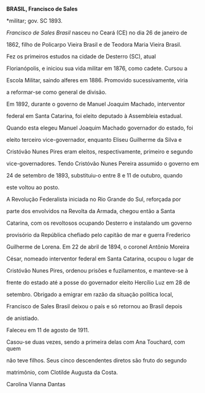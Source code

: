 **BRASIL, Francisco de Sales**



\*militar; gov. SC 1893.



*Francisco de Sales Brasil* nasceu no Ceará (CE) no dia 26 de janeiro de

1862, filho de Policarpo Vieira Brasil e de Teodora Maria Vieira Brasil.



Fez os primeiros estudos na cidade de Desterro (SC), atual

Florianópolis, e iniciou sua vida militar em 1876, como cadete. Cursou a

Escola Militar, saindo alferes em 1886. Promovido sucessivamente, viria

a reformar-se como general de divisão.



Em 1892, durante o governo de Manuel Joaquim Machado, interventor

federal em Santa Catarina, foi eleito deputado à Assembleia estadual.

Quando esta elegeu Manuel Joaquim Machado governador do estado, foi

eleito terceiro vice-governador, enquanto Eliseu Guilherme da Silva e

Cristóvão Nunes Pires eram eleitos, respectivamente, primeiro e segundo

vice-governadores. Tendo Cristóvão Nunes Pereira assumido o governo em

24 de setembro de 1893, substituiu-o entre 8 e 11 de outubro, quando

este voltou ao posto.



A Revolução Federalista iniciada no Rio Grande do Sul, reforçada por

parte dos envolvidos na Revolta da Armada, chegou então a Santa

Catarina, com os revoltosos ocupando Desterro e instalando um governo

provisório da República chefiado pelo capitão de mar e guerra Frederico

Guilherme de Lorena. Em 22 de abril de 1894, o coronel Antônio Moreira

César, nomeado interventor federal em Santa Catarina, ocupou o lugar de

Cristóvão Nunes Pires, ordenou prisões e fuzilamentos, e manteve-se à

frente do estado até a posse do governador eleito Hercílio Luz em 28 de

setembro. Obrigado a emigrar em razão da situação política local,

Francisco de Sales Brasil deixou o país e só retornou ao Brasil depois

de anistiado.



Faleceu em 11 de agosto de 1911.



Casou-se duas vezes, sendo a primeira delas com Ana Touchard, com quem

não teve filhos. Seus cinco descendentes diretos são fruto do segundo

matrimônio, com Clotilde Augusta da Costa.



Carolina Vianna Dantas



